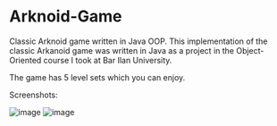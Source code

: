 # Arknoid-Game
Classic Arknoid game written in Java OOP. 
This implementation of the classic Arkanoid game was written in Java as a project in
the Object-Oriented course I took at Bar Ilan University. 

The game has 5 level sets which you can enjoy.

Screenshots:

![image](https://user-images.githubusercontent.com/45068502/205748536-fc468a99-5902-4ca0-b760-26a3b235fd13.png)
![image](https://user-images.githubusercontent.com/45068502/205748597-4cfd4782-89b4-431c-b336-3fb345e0bddc.png)
